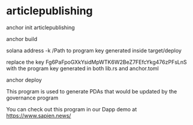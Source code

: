 # articlepublishing
anchor init articlepublishing

anchor build

solana address -k /Path to program key generated inside target/deploy

replace the key Fg6PaFpoGXkYsidMpWTK6W2BeZ7FEfcYkg476zPFsLnS with the program key generated in both lib.rs and anchor.toml

anchor deploy

This program is used to generate PDAs that would be updated by the governance program

You can check out this program in our Dapp demo at https://www.sapien.news/
